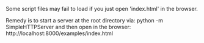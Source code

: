 Some script files may fail to load if you just open 'index.html' in the browser.

Remedy is to start a server at the root directory via:
	python -m SimpleHTTPServer
and then open in the browser:
	http://localhost:8000/examples/index.html
